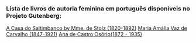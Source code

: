 ### Lista de livros de autoria feminina em português disponíveis no Projeto Gutenberg:

[A Casa do Saltimbanco by Mme. de Stolz (1820-1892)](https://www.gutenberg.org/ebooks/30777)
[Maria Amália Vaz de Carvalho (1847-1921)](https://www.gutenberg.org/browse/authors/c#a31923)
[Ana de Castro Osório(1872 - 1935)](https://www.gutenberg.org/browse/languages/pt#a32497)

